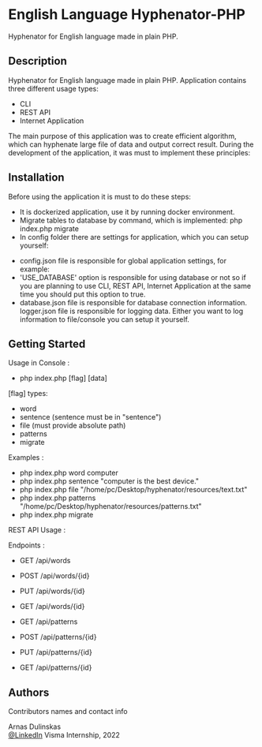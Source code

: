# English Language Hyphenator-PHP

Hyphenator for English language made in plain PHP.

## Description

Hyphenator for English language made in plain PHP. Application contains three different usage types:

* CLI
* REST API
* Internet Application

The main purpose of this application was to create efficient algorithm, which can hyphenate large file of data and output correct result.
During the development of the application, it was must to implement these principles:


## Installation 

Before using the application it is must to do these steps:

* It is dockerized application, use it by running docker environment.
* Migrate tables to database by command, which is implemented: php index.php migrate
* In config folder there are settings for application, which you can setup yourself:

- config.json file is responsible for global application settings, for example:
- 'USE_DATABASE' option is responsible for using database or not so if you are planning to use CLI, REST API, Internet Application at the same time
you should put this option to true.
- database.json file is responsible for database connection information.
logger.json file is responsible for logging data. Either you want to log information to file/console you can setup it yourself.


## Getting Started

Usage in Console :

* php index.php [flag] [data] 

[flag] types:
* word
* sentence (sentence must be in "sentence")
* file (must provide absolute path)
* patterns
* migrate

Examples :
* php index.php word computer
* php index.php sentence "computer is the best device."
* php index.php file "/home/pc/Desktop/hyphenator/resources/text.txt"
* php index.php patterns "/home/pc/Desktop/hyphenator/resources/patterns.txt"
* php index.php migrate

REST API Usage :

Endpoints :

* GET /api/words
* POST /api/words/{id}
* PUT /api/words/{id}
* GET /api/words/{id}

* GET /api/patterns
* POST /api/patterns/{id}
* PUT /api/patterns/{id}
* GET /api/patterns/{id}


## Authors

Contributors names and contact info

Arnas Dulinskas  
[@LinkedIn](https://www.linkedin.com/in/arnas-dulinskas-b148481b6)
Visma Internship, 2022

    
